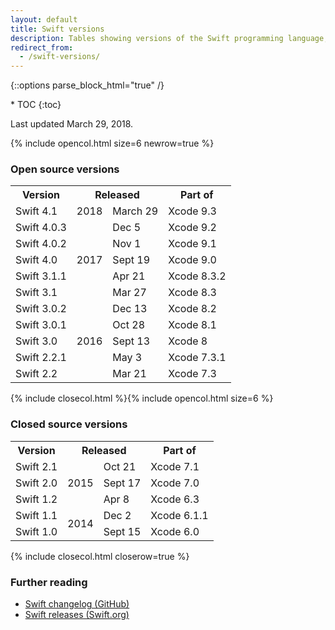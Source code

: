 ```yaml
---
layout: default
title: Swift versions
description: Tables showing versions of the Swift programming language, and their corresponding Xcode releases.
redirect_from: 
  - /swift-versions/
---
```

{::options parse_block_html="true" /}

<div id="compact-toc">
* TOC
{:toc}
</div>

Last updated March 29, 2018.

{% include opencol.html size=6 newrow=true %}

### Open source versions

<table>
  <tr>
    <th>Version</th>
    <th colspan="2">Released</th>
    <th>Part of</th>
  </tr>
  <tr>
    <td>Swift 4.1</td>
    <td>2018</td>
    <td>March 29</td>
    <td>Xcode 9.3</td>
  </tr>
  <tr>
    <td>Swift 4.0.3</td>
    <td rowspan="5">2017</td>
    <td>Dec 5</td>
    <td>Xcode 9.2</td>
  </tr>
  <tr>
    <td>Swift 4.0.2</td>
    <td>Nov 1</td>
    <td>Xcode 9.1</td>
  </tr>
  <tr>
    <td><span class="strong">Swift 4.0</span></td>
    <td>Sept 19</td>
    <td>Xcode 9.0</td>
  </tr>
  <tr>
    <td>Swift 3.1.1</td>
    <td>Apr 21</td>
    <td>Xcode 8.3.2</td>
  </tr>
  <tr>
    <td>Swift 3.1</td>
    <td>Mar 27</td>
    <td>Xcode 8.3</td>
  </tr>
  <tr>
    <td>Swift 3.0.2</td>
    <td rowspan="5">2016</td>
    <td>Dec 13</td>
    <td>Xcode 8.2</td>
  </tr>
  <tr>
    <td>Swift 3.0.1</td>
    <td>Oct 28</td>
    <td>Xcode 8.1</td>
  </tr>
  <tr>
    <td><span class="strong">Swift 3.0</span></td>
    <td>Sept 13</td>
    <td>Xcode 8</td>
  </tr>
  <tr>
    <td>Swift 2.2.1</td>
    <td>May 3</td>
    <td>Xcode 7.3.1</td>
  </tr>
  <tr>
    <td>Swift 2.2</td>
    <td>Mar 21</td>
    <td>Xcode 7.3</td>
  </tr>
</table>

{% include closecol.html %}{% include opencol.html size=6 %}

### Closed source versions

<table>
  <tr>
    <th>Version</th>
    <th colspan="2">Released</th>
    <th>Part of</th>
  </tr>
  <tr>
    <td>Swift 2.1</td>
    <td rowspan="3">2015</td>
    <td>Oct 21</td>
    <td>Xcode 7.1</td>
  </tr>
  <tr>
    <td><span class="strong">Swift 2.0</span></td>
    <td>Sept 17</td>
    <td>Xcode 7.0</td>
  </tr>
  <tr>
    <td>Swift 1.2</td>
    <td>Apr 8</td>
    <td>Xcode 6.3</td>
  </tr>
  <tr>
    <td>Swift 1.1</td>
    <td rowspan="2">2014</td>
    <td>Dec 2</td>
    <td>Xcode 6.1.1</td>
  </tr>
  <tr>
    <td><span class="strong">Swift 1.0</span></td>
    <td>Sept 15</td>
    <td>Xcode 6.0</td>
  </tr>
</table>

{% include closecol.html closerow=true %}

### Further reading

* [Swift changelog (GitHub)](https://github.com/apple/swift/blob/master/CHANGELOG.md)
* [Swift releases (Swift.org)](https://swift.org/download/#releases)
